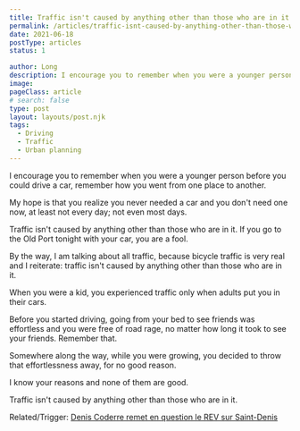 ```yaml
---
title: Traffic isn't caused by anything other than those who are in it
permalink: /articles/traffic-isnt-caused-by-anything-other-than-those-who-are-in-it/
date: 2021-06-18
postType: articles
status: 1

author: Long
description: I encourage you to remember when you were a younger person before you could drive a car, remember how you went from one place to another.
image: 
pageClass: article
# search: false
type: post
layout: layouts/post.njk
tags:
  - Driving
  - Traffic
  - Urban planning
---
```


I encourage you to remember when you were a younger person before you could drive a car, remember how you went from one place to another.

My hope is that you realize you never needed a car and you don't need one now, at least not every day; not even most days.

Traffic isn't caused by anything other than those who are in it. If you go to the Old Port tonight with your car, you are a fool.

By the way, I am talking about all traffic, because bicycle traffic is very real and I reiterate: traffic isn't caused by anything other than those who are in it.

When you were a kid, you experienced traffic only when adults put you in their cars.

Before you started driving, going from your bed to see friends was effortless and you were free of road rage, no matter how long it took to see your friends. Remember that.

Somewhere along the way, while you were growing, you decided to throw that effortlessness away, for no good reason.

I know your reasons and none of them are good.

Traffic isn't caused by anything other than those who are in it.

Related/Trigger: <a target="_blank" href="https://journalmetro.com/actualites/politique/2657570/denis-coderre-remet-en-question-le-rev-sur-saint-denis/">Denis Coderre remet en question le REV sur Saint-Denis</a>
